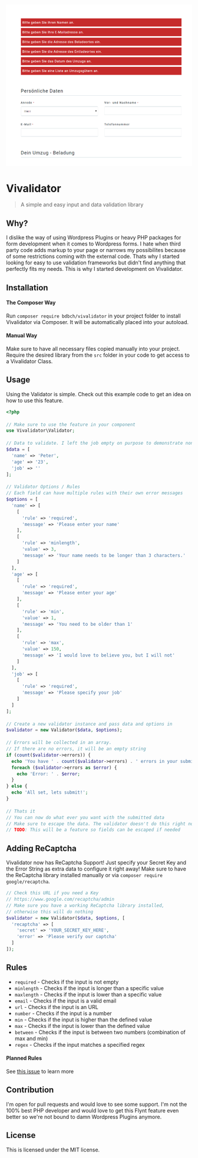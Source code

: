 ![Screenshot of a form validated with Vivalidator](screenshot.png)

# Vivalidator

> A simple and easy input and data validation library

## Why?

I dislike the way of using Wordpress Plugins or heavy PHP packages for form development when it comes to Wordpress forms. I hate when third party code adds markup to your page or narrows my possibilites because of some restrictions coming with the external code. Thats why I started looking for easy to use validation frameworks but didn't find anything that perfectly fits my needs. This is why I started development on Vivalidator.

## Installation

#### The Composer Way

Run `composer require bdbch/vivalidator` in your project folder to install Vivalidator via Composer. It will be automatically placed into your autoload.

#### Manual Way

Make sure to have all necessary files copied manually into your project. Require the desired library from the `src` folder in your code to get access to a Vivalidator Class.

## Usage

Using the Validator is simple. Check out this example code to get an idea on how to use this feature.

```php
<?php

// Make sure to use the feature in your component
use Vivalidator\Validator;

// Data to validate. I left the job empty on purpose to demonstrate non-valid data
$data = [
  'name' => 'Peter',
  'age' => '23',
  'job' => ''
];

// Validator Options / Rules
// Each field can have multiple rules with their own error messages
$options = [
  'name' => [
    [
      'rule' => 'required',
      'message' => 'Please enter your name'
    ],
    [
      'rule' => 'minlength',
      'value' => 3,
      'message' => 'Your name needs to be longer than 3 characters.'
    ]
  ],
  'age' => [
    [
      'rule' => 'required',
      'message' => 'Please enter your age'
    ],
    [
      'rule' => 'min',
      'value' => 1,
      'message' => 'You need to be older than 1'
    ],
    [
      'rule' => 'max',
      'value' => 150,
      'message' => 'I would love to believe you, but I will not'
    ]
  ],
  'job' => [
    [
      'rule' => 'required',
      'message' => 'Please specify your job'
    ]
  ]
];

// Create a new validator instance and pass data and options in
$validator = new Validator($data, $options);

// Errors will be collected in an array.
// If there are no errors, it will be an empty string
if (count($validator->errors)) {
  echo 'You have ' . count($validator->errors) . ' errors in your submission.';
  foreach ($validator->errors as $error) {
    echo 'Error: ' . $error;
  }
} else {
  echo 'All set, lets submit!';
}

// Thats it
// You can now do what ever you want with the submitted data
// Make sure to escape the data. The validator doesn't do this right now
// TODO: This will be a feature so fields can be escaped if needed
```

## Adding ReCaptcha

Vivalidator now has ReCaptcha Support! Just specify your Secret Key and the Error String as extra data to configure it right away! Make sure to have the ReCaptcha library installed manually or via `composer require google/recaptcha`.

```php
// Check this URL if you need a Key
// https://www.google.com/recaptcha/admin
// Make sure you have a working ReCaptcha library installed,
// otherwise this will do nothing
$validator = new Validator($data, $options, [
  'recaptcha' => [
    'secret' => 'YOUR_SECRET_KEY_HERE',
    'error' => 'Please verify our captcha'
  ]
]);
```

## Rules

* `required` - Checks if the input is not empty
* `minlength` - Checks if the input is longer than a specific value
* `maxlength` - Checks if the input is lower than a specific value
* `email` - Checks if the input is a valid email
* `url` - Checks if the input is an URL
* `number` - Checks if the input is a number
* `min` - Checks if the input is higher than the defined value
* `max` - Checks if the input is lower than the defined value
* `between` - Checks if the input is between two numbers (combination of max and min)
* `regex` - Checks if the input matches a specified regex

#### Planned Rules
See [this issue](https://github.com/bdbch/flynt-validator/issues/1) to learn more

## Contribution

I'm open for pull requests and would love to see some support. I'm not the 100% best PHP developer and would love to get this Flynt feature even better so we're not bound to damn Wordpress Plugins anymore.

## License

This is licensed under the MIT license.
